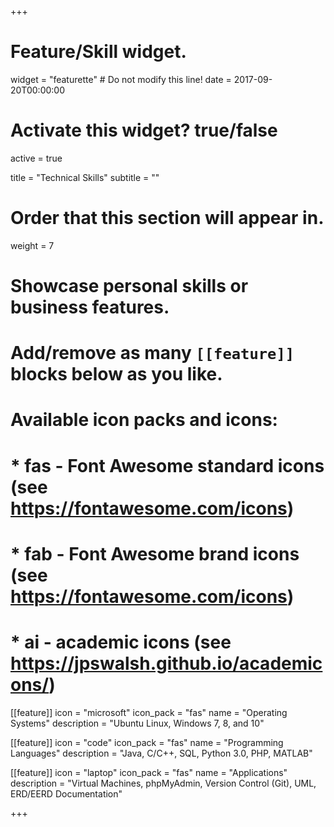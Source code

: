 +++
# Feature/Skill widget.
widget = "featurette"  # Do not modify this line!
date = 2017-09-20T00:00:00

# Activate this widget? true/false
active = true

title = "Technical Skills"
subtitle = ""

# Order that this section will appear in.
weight = 7

# Showcase personal skills or business features.
# 
# Add/remove as many `[[feature]]` blocks below as you like.
# 
# Available icon packs and icons:
# * fas - Font Awesome standard icons (see https://fontawesome.com/icons)
# * fab - Font Awesome brand icons (see https://fontawesome.com/icons)
# * ai - academic icons (see https://jpswalsh.github.io/academicons/)

[[feature]]
  icon = "microsoft"
  icon_pack = "fas"
  name = "Operating Systems"
  description = "Ubuntu Linux, Windows 7, 8, and 10"
  
[[feature]]
  icon = "code"
  icon_pack = "fas"
  name = "Programming Languages"
  description = "Java, C/C++, SQL, Python 3.0, PHP, MATLAB"  
  
[[feature]]
  icon = "laptop"
  icon_pack = "fas"
  name = "Applications"
  description = "Virtual Machines, phpMyAdmin, Version Control (Git), UML, ERD/EERD Documentation"

+++
